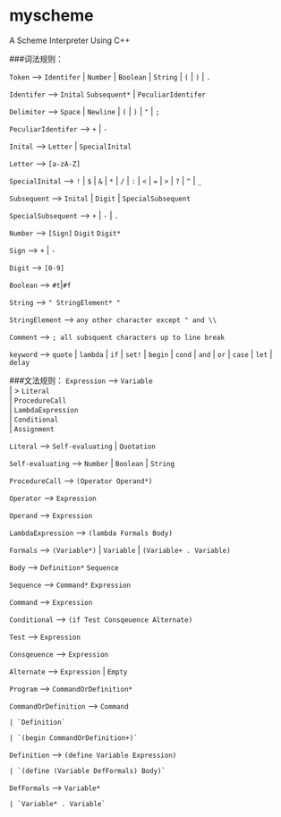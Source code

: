 # myscheme
A Scheme Interpreter Using C++

###词法规则：

`Token` 		——> `Identifer` | `Number` | `Boolean` | `String` | `(` | `)` | `.`

`Identifer`		——> `Inital` `Subsequent*` | `PeculiarIdentifer`

`Delimiter`		——> `Space` | `Newline` | `(` | `)` | `"` | `;`

`PeculiarIdentifer`	——> `+` | `-`

`Inital` 		——> `Letter` | `SpecialInital`

`Letter` 		——> `[a-zA-Z]`

`SpecialInital` 	——> `!` | `$` | `&` | `*` | `/` | `:` | `<` | `=` | `>` | `?` | `^` | `_`

`Subsequent`		——> `Inital` | `Digit` | `SpecialSubsequent`

`SpecialSubsequent`	——> `+` | `-` | `.`

`Number`		——> `[Sign]` `Digit` `Digit*`

`Sign`			——> `+` | `-`

`Digit` 		——> `[0-9]`

`Boolean`		——> `#t`|`#f`

`String` 		——> `" StringElement* "`

`StringElement` 	——> `any other character except " and \\`

`Comment` 		——> `; all subsquent characters up to line break`

`keyword`   		——> `quote` | `lambda` | `if` | `set!` | `begin` | `cond` | `and` | `or` | `case` | `let` | `delay`


###文法规则：
`Expression` 		——> `Variable`
        <br> 	| > `Literal`
        <br>	| `ProcedureCall`
        <br>	| `LambdaExpression`
        <br>	| `Conditional`
        <br>	| `Assignment`

`Literal` 		——> `Self-evaluating` | `Quotation`

`Self-evaluating`	——> `Number` | `Boolean` | `String`

`ProcedureCall`		——> `(Operator Operand*)`

`Operator`		——> `Expression`

`Operand`		——> `Expression`

`LambdaExpression`     ——> `(lambda Formals Body)`

`Formals`		——> `(Variable*)` | `Variable` | `(Variable+ . Variable)`

`Body`			——> `Definition*` `Sequence`

`Sequence`		——> `Command*` `Expression`

`Command`		——> `Expression`

`Conditional`		——> `(if Test Consqeuence Alternate)`

`Test`			——> `Expression`

`Consqeuence`		——> `Expression`

`Alternate`		——> `Expression` | `Empty`

`Program`		——> `CommandOrDefinition*`

`CommandOrDefinition`   ——> `Command`

	| `Definition`

	| `(begin CommandOrDefinition+)`

`Definition`		——> `(define Variable Expression)`

	| `(define (Variable DefFormals) Body)`

`DefFormals` 		——> `Variable*`

	| `Variable* . Variable`
